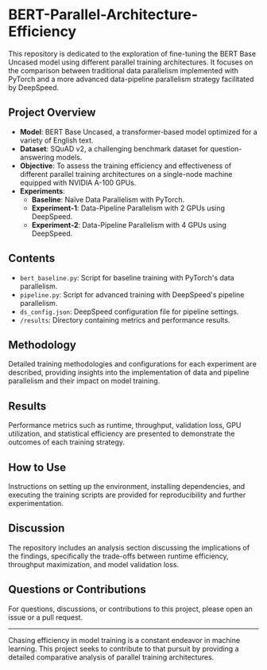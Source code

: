 # BERT-Parallel-Architecture-Efficiency

This repository is dedicated to the exploration of fine-tuning the BERT Base Uncased model using different parallel training architectures. It focuses on the comparison between traditional data parallelism implemented with PyTorch and a more advanced data-pipeline parallelism strategy facilitated by DeepSpeed.

## Project Overview

- **Model**: BERT Base Uncased, a transformer-based model optimized for a variety of English text.
- **Dataset**: SQuAD v2, a challenging benchmark dataset for question-answering models.
- **Objective**: To assess the training efficiency and effectiveness of different parallel training architectures on a single-node machine equipped with NVIDIA A-100 GPUs.
- **Experiments**:
  - **Baseline**: Naïve Data Parallelism with PyTorch.
  - **Experiment-1**: Data-Pipeline Parallelism with 2 GPUs using DeepSpeed.
  - **Experiment-2**: Data-Pipeline Parallelism with 4 GPUs using DeepSpeed.

## Contents

- `bert_baseline.py`: Script for baseline training with PyTorch's data parallelism.
- `pipeline.py`: Script for advanced training with DeepSpeed's pipeline parallelism.
- `ds_config.json`: DeepSpeed configuration file for pipeline settings.
- `/results`: Directory containing metrics and performance results.

## Methodology

Detailed training methodologies and configurations for each experiment are described, providing insights into the implementation of data and pipeline parallelism and their impact on model training.

## Results

Performance metrics such as runtime, throughput, validation loss, GPU utilization, and statistical efficiency are presented to demonstrate the outcomes of each training strategy.

## How to Use

Instructions on setting up the environment, installing dependencies, and executing the training scripts are provided for reproducibility and further experimentation.

## Discussion

The repository includes an analysis section discussing the implications of the findings, specifically the trade-offs between runtime efficiency, throughput maximization, and model validation loss.

## Questions or Contributions

For questions, discussions, or contributions to this project, please open an issue or a pull request.

---

Chasing efficiency in model training is a constant endeavor in machine learning. This project seeks to contribute to that pursuit by providing a detailed comparative analysis of parallel training architectures.
